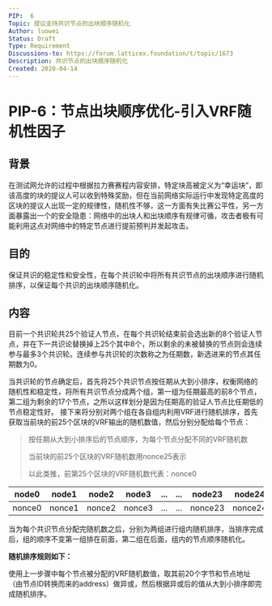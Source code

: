```yaml
---
PIP:  6
Topic: 提议支持共识节点的出块顺序随机化
Author: luowei
Status: Draft 
Type: Requirement
Discussions-to: https://forum.latticex.foundation/t/topic/1673
Description: 共识节点的出块顺序随机化
Created: 2020-04-14
---
```


# PIP-6：节点出块顺序优化-引入VRF随机性因子

## 背景

在测试网允许的过程中根据拉力赛赛程内容安排，特定块高被定义为“幸运块”，即该高度的块的提议人可以收到特殊奖励，但在当前网络实际运行中发现特定高度的区块的提议人出现一定的规律性，随机性不够，这一方面有失比赛公平性，另一方面暴露出一个的安全隐患：网络中的出块人和出块顺序有规律可循，攻击者极有可能利用这点对网络中的特定节点进行提前预判并发起攻击。

## 目的

保证共识的稳定性和安全性，在每个共识轮中将所有共识节点的出块顺序进行随机排序，以保证每个共识的出块顺序随机化。

## 内容

目前一个共识轮共25个验证人节点，在每个共识轮结束前会选出新的8个验证人节点，并在下一共识论替换掉上25个其中8个，所以剩余的未被替换的节点则会连续参与最多3个共识轮。连续参与共识轮的次数称之为任期数，新选进来的节点其任期数为0。

当共识轮的节点确定后，首先将25个共识节点按任期从大到小排序，权衡网络的随机性和稳定性，将所有共识节点分成两个组，第一组为任期最高的前8个节点，第二组为剩余的17个节点，之所以这样划分是因为任期高的验证人节点比任期低的节点稳定性好。
接下来将分别对两个组在各自组内利用VRF进行随机排序，首先获取当前块的前25个区块的VRF输出的随机数值，然后分别分配给每个节点：

> 按任期从大到小排序后的节点顺序，为每个节点分配不同的VRF随机数
>
> 当前块的前25个区块的VRF随机数用nonce25表示
>
> 以此类推，前第25个区块的VRF随机数代表：nonce0

| node0  | node1  | node2  | node3  | ...  | ...  | node23  | node24  |
| ------ | ------ | ------ | ------ | ---- | ---- | ------- | ------- |
| nonce0 | nonce1 | nonce2 | nonce3 | ...  | ...  | nonce23 | nonce24 |


当为每个共识节点分配完随机数之后，分别为两组进行组内随机排序，当排序完成后，组的顺序不变第一组排在前面，第二组在后面，组内的节点顺序随机化。

**随机排序规则如下：**

使用上一步骤中每个节点被分配的VRF随机数值，取其前20个字节和节点地址（由节点ID转换而来的address）做异或，然后根据异或后的值从大到小排序即完成随机排序。
